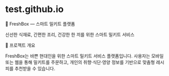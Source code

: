 # test.github.io
🥗 FreshBox — 스마트 밀키트 플랫폼

신선한 식재료, 간편한 조리, 건강한 한 끼를 위한 스마트 밀키트 서비스

📌 프로젝트 개요

FreshBox는 바쁜 현대인을 위한 스마트 밀키트 서비스 플랫폼입니다.
사용자는 모바일 또는 웹을 통해 밀키트를 주문하고, 개인의 취향·식단·영양 정보를 기반으로 맞춤형 레시피를 추천받을 수 있습니다.

